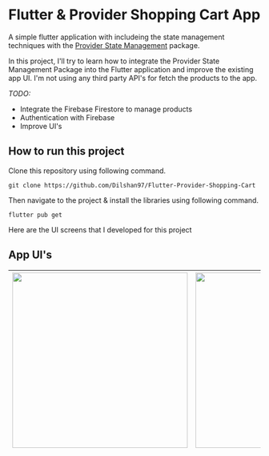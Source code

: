 # Flutter & Provider Shopping Cart App

A simple flutter application with includeing the state management techniques with the [Provider State Management](https://pub.dev/packages/provider)  package.

In this project, I'll try to learn how to integrate the Provider State Management Package into the Flutter application and improve the existing app UI. I'm not using any third party API's for fetch the products to the app.

*TODO:*

- Integrate the Firebase Firestore to manage products
- Authentication with Firebase
- Improve UI's

## How to run this project

Clone this repository using following command.

`git clone https://github.com/Dilshan97/Flutter-Provider-Shopping-Cart`

Then navigate to the project & install the libraries using following command.

`flutter pub get`

Here are the UI screens that I developed for this project

## App UI's

| <img src="https://github.com/Dilshan97/Flutter-Provider-Shopping-Cart/blob/main/screenshots/splash.png" style="width: 350px;"/> |  <img src="https://github.com/Dilshan97/Flutter-Provider-Shopping-Cart/blob/main/screenshots/login.png" style="width: 350px;"/>  |
|--|--|
